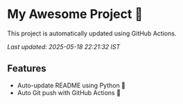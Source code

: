 # My Awesome Project 🚀

This project is automatically updated using GitHub Actions.

_Last updated: 2025-05-18 22:21:32 IST_

## Features
- Auto-update README using Python 🐍
- Auto Git push with GitHub Actions 🤖
